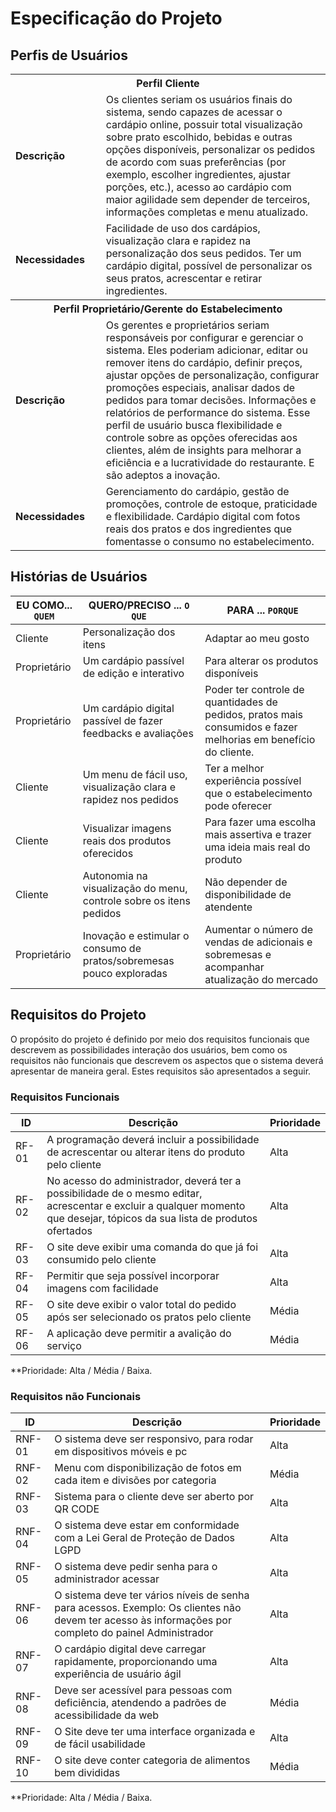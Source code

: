 # Especificação do Projeto

## Perfis de Usuários


<table>
<tbody>
<tr align=center>
<th colspan="2">Perfil Cliente </th>
</tr>
<tr>
<td width="150px"><b>Descrição</b></td>
<td width="600px"> Os clientes seriam os usuários finais do sistema, sendo capazes de acessar o cardápio online, possuir total visualização sobre prato escolhido, bebidas e outras opções disponíveis, personalizar os pedidos de acordo com suas preferências (por exemplo, escolher ingredientes, ajustar porções, etc.), acesso ao cardápio com maior agilidade sem depender de terceiros, informações completas e menu atualizado.  </td>
</tr>
<tr>
<td><b>Necessidades</b></td>
<td> Facilidade de uso dos cardápios, visualização clara e rapidez na personalização dos seus pedidos. Ter um cardápio digital, possível de personalizar os seus pratos, acrescentar e retirar ingredientes. </td>
</tr>
<p></p>
<p></p>
<tr align=center>
<th colspan="2">Perfil Proprietário/Gerente do Estabelecimento </th>
</tr>
<tr>
<td width="150px"><b>Descrição</b></td>
<td width="600px"> Os gerentes e proprietários seriam responsáveis por configurar e gerenciar o sistema. Eles poderiam adicionar, editar ou remover itens do cardápio, definir preços, ajustar opções de personalização, configurar promoções especiais, analisar dados de pedidos para tomar decisões. Informações e relatórios de performance do sistema. Esse perfil de usuário busca flexibilidade e controle sobre as opções oferecidas aos clientes, além de insights para melhorar a eficiência e a lucratividade do restaurante. E são adeptos a inovação.  </td>
</tr>
<tr>
<td><b>Necessidades</b></td>
<td> Gerenciamento do cardápio, gestão de promoções, controle de estoque, praticidade e flexibilidade. Cardápio digital com fotos reais dos pratos e dos ingredientes que fomentasse o consumo no estabelecimento. </td>
</tr>
  
</tbody>
</table>


## Histórias de Usuários


|EU COMO... `QUEM`   | QUERO/PRECISO ... `O QUE` |PARA ... `PORQUE`                 |
|--------------------|---------------------------|----------------------------------|
| Cliente            | Personalização dos itens|Adaptar ao meu gosto|
| Proprietário       | Um cardápio passível de edição e interativo|Para alterar os produtos disponíveis|
| Proprietário|Um cardápio digital passível de fazer feedbacks e avaliações|Poder ter controle de quantidades de pedidos, pratos mais consumidos e fazer melhorias em benefício do cliente.                        |
| Cliente            |Um menu de fácil uso, visualização clara e rapidez nos pedidos|Ter a melhor experiência possível que o estabelecimento pode oferecer|
| Cliente            |Visualizar imagens reais dos produtos oferecidos| Para fazer uma escolha mais assertiva e trazer uma ideia mais real do produto|
| Cliente            |Autonomia na visualização do menu, controle sobre os itens pedidos|Não depender de disponibilidade de atendente|
| Proprietário       |Inovação e estimular o consumo de pratos/sobremesas pouco exploradas|Aumentar o número de vendas de adicionais e sobremesas e acompanhar atualização do mercado|


## Requisitos do Projeto

O propósito do projeto é definido por meio dos requisitos funcionais que descrevem as possibilidades interação dos usuários, bem como os requisitos não funcionais que descrevem os aspectos que o sistema deverá apresentar de maneira geral. Estes requisitos são apresentados a seguir.

### Requisitos Funcionais



|ID    | Descrição                | Prioridade |
|-------|---------------------------------|----|
| RF-01 |A programação deverá incluir a possibilidade de acrescentar ou alterar itens do produto pelo cliente|Alta| 
| RF-02 |No acesso do administrador, deverá ter a possibilidade de o mesmo editar, acrescentar e excluir a qualquer momento que desejar, tópicos da sua lista de produtos ofertados|Alta|
| RF-03 |O site deve exibir uma comanda do que já foi consumido pelo cliente|Alta|
| RF-04 |Permitir que seja possível incorporar imagens com facilidade|Alta|
| RF-05 |O site deve exibir o valor total do pedido após ser selecionado os pratos pelo cliente|Média|
| RF-06 |A aplicação deve permitir a avalição do serviço|Média|

**Prioridade: Alta / Média / Baixa. 

### Requisitos não Funcionais



|ID      | Descrição               |Prioridade |
|--------|-------------------------|----|
|     RNF-01     | O sistema deve ser responsivo, para rodar em dispositivos móveis e pc|Alta| 
| RNF-02 | Menu com disponibilização de fotos em cada item e divisões por categoria|Média|
| RNF-03 | Sistema para o cliente deve ser aberto por QR CODE|Alta|
| RNF-04 | O sistema deve estar em conformidade com a Lei Geral de Proteção de Dados LGPD|Alta|
| RNF-05 | O sistema deve pedir senha para o administrador acessar|Alta|
| RNF-06 | O sistema deve ter vários níveis de senha para acessos. Exemplo: Os clientes não devem ter acesso às informações por completo do painel Administrador|Alta|
| RNF-07 | O cardápio digital deve carregar rapidamente, proporcionando uma experiência de usuário ágil|Alta|
| RNF-08 | Deve ser acessível para pessoas com deficiência, atendendo a padrões de acessibilidade da web|Média|
| RNF-09 | O Site deve ter uma interface organizada e de fácil usabilidade|Alta|
| RNF-10 | O site deve conter categoria de alimentos bem divididas|Média|

**Prioridade: Alta / Média / Baixa. 

